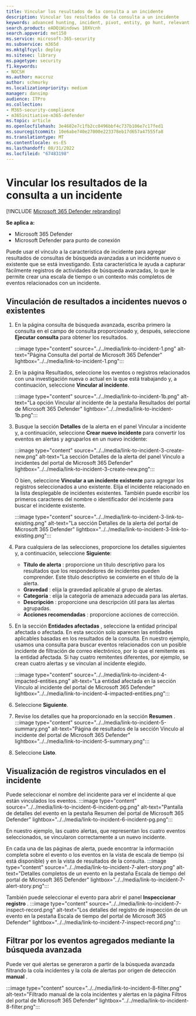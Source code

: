 ```yaml
---
title: Vincular los resultados de la consulta a un incidente
description: Vincular los resultados de la consulta a un incidente
keywords: advanced hunting, incident, pivot, entity, go hunt, relevant events, threat hunting, cyber threat hunting, search, query, telemetry, Microsoft 365, Microsoft 365 Defender
search.product: eADQiWindows 10XVcnh
search.appverid: met150
ms.service: microsoft-365-security
ms.subservice: m365d
ms.mktglfcycl: deploy
ms.sitesec: library
ms.pagetype: security
f1.keywords:
- NOCSH
ms.author: maccruz
author: schmurky
ms.localizationpriority: medium
manager: dansimp
audience: ITPro
ms.collection:
- M365-security-compliance
- m365initiative-m365-defender
ms.topic: article
ms.openlocfilehash: 3e4682e7c1fb2cc0496bbf4c737b106e7c17fed1
ms.sourcegitcommit: 10e6abe740e27000e223378eb17d657a47555fa8
ms.translationtype: MT
ms.contentlocale: es-ES
ms.lasthandoff: 08/31/2022
ms.locfileid: "67483198"
---
```

# <a name="link-query-results-to-an-incident"></a>Vincular los resultados de la consulta a un incidente

[!INCLUDE [Microsoft 365 Defender rebranding](../includes/microsoft-defender.md)]


**Se aplica a:**
- Microsoft 365 Defender
- Microsoft Defender para punto de conexión

Puede usar el vínculo a la característica de incidente para agregar resultados de consultas de búsqueda avanzadas a un incidente nuevo o existente que se está investigando. Esta característica le ayuda a capturar fácilmente registros de actividades de búsqueda avanzadas, lo que le permite crear una escala de tiempo o un contexto más completos de eventos relacionados con un incidente. 

## <a name="link-results-to-new-or-existing-incidents"></a>Vinculación de resultados a incidentes nuevos o existentes

1. En la página consulta de búsqueda avanzada, escriba primero la consulta en el campo de consulta proporcionado y, después, seleccione **Ejecutar consulta** para obtener los resultados.

    :::image type="content" source="../../media/link-to-incident-1.png" alt-text="Página Consulta del portal de Microsoft 365 Defender" lightbox="../../media/link-to-incident-1.png":::

2. En la página Resultados, seleccione los eventos o registros relacionados con una investigación nueva o actual en la que está trabajando y, a continuación, seleccione **Vincular al incidente**.

    :::image type="content" source="../../media/link-to-incident-1b.png" alt-text="La opción Vincular al incidente de la pestaña Resultados del portal de Microsoft 365 Defender" lightbox="../../media/link-to-incident-1b.png":::

3. Busque la sección **Detalles** de la alerta en el panel Vincular a incidente y, a continuación, seleccione **Crear nuevo incidente** para convertir los eventos en alertas y agruparlos en un nuevo incidente:

    :::image type="content" source="../../media/link-to-incident-3-create-new.png" alt-text="La sección Detalles de la alerta del panel Vínculo a incidentes del portal de Microsoft 365 Defender" lightbox="../../media/link-to-incident-3-create-new.png":::
    
    O bien, seleccione **Vincular a un incidente existente** para agregar los registros seleccionados a uno existente. Elija el incidente relacionado en la lista desplegable de incidentes existentes. También puede escribir los primeros caracteres del nombre o identificador del incidente para buscar el incidente existente. 

    :::image type="content" source="../../media/link-to-incident-3-link-to-existing.png" alt-text="La sección Detalles de la alerta del portal de Microsoft 365 Defender" lightbox="../../media/link-to-incident-3-link-to-existing.png":::

4. Para cualquiera de las selecciones, proporcione los detalles siguientes y, a continuación, seleccione **Siguiente**:
      - **Título de alerta** : proporcione un título descriptivo para los resultados que los respondedores de incidentes pueden comprender. Este título descriptivo se convierte en el título de la alerta.
      - **Gravedad** : elija la gravedad aplicable al grupo de alertas.
      - **Categoría** : elija la categoría de amenaza adecuada para las alertas.
      - **Descripción** : proporcione una descripción útil para las alertas agrupadas.
      - **Acciones recomendadas** : proporcione acciones de corrección.

5. En la sección **Entidades afectadas** , seleccione la entidad principal afectada o afectada. En esta sección solo aparecen las entidades aplicables basadas en los resultados de la consulta. En nuestro ejemplo, usamos una consulta para buscar eventos relacionados con un posible incidente de filtración de correo electrónico, por lo que el remitente es la entidad afectada. Si hay cuatro remitentes diferentes, por ejemplo, se crean cuatro alertas y se vinculan al incidente elegido.

     :::image type="content" source="../../media/link-to-incident-4-impacted-entities.png" alt-text="La entidad afectada en la sección Vínculo al incidente del portal de Microsoft 365 Defender" lightbox="../../media/link-to-incident-4-impacted-entities.png":::

1. Seleccione **Siguiente**.
1. Revise los detalles que ha proporcionado en la sección **Resumen** .
   :::image type="content" source="../../media/link-to-incident-5-summary.png" alt-text="Página de resultados de la sección Vínculo al incidente del portal de Microsoft 365 Defender" lightbox="../../media/link-to-incident-5-summary.png":::
     
1. Seleccione **Listo**.

## <a name="view-linked-records-in-the-incident"></a>Visualización de registros vinculados en el incidente

Puede seleccionar el nombre del incidente para ver el incidente al que están vinculados los eventos.
:::image type="content" source="../../media/link-to-incident-6-incident-pg.png" alt-text="Pantalla de detalles del evento en la pestaña Resumen del portal de Microsoft 365 Defender" lightbox="../../media/link-to-incident-6-incident-pg.png":::

En nuestro ejemplo, las cuatro alertas, que representan los cuatro eventos seleccionados, se vincularon correctamente a un nuevo incidente. 

En cada una de las páginas de alerta, puede encontrar la información completa sobre el evento o los eventos en la vista de escala de tiempo (si está disponible) y en la vista de resultados de la consulta.
:::image type="content" source="../../media/link-to-incident-7-alert-story.png" alt-text="Detalles completos de un evento en la pestaña Escala de tiempo del portal de Microsoft 365 Defender" lightbox="../../media/link-to-incident-7-alert-story.png":::

También puede seleccionar el evento para abrir el panel **Inspeccionar registro** .
:::image type="content" source="../../media/link-to-incident-7-inspect-record.png" alt-text="Los detalles del registro de inspección de un evento en la pestaña Escala de tiempo del portal de Microsoft 365 Defender" lightbox="../../media/link-to-incident-7-inspect-record.png":::

## <a name="filter-for-events-added-using-advanced-hunting"></a>Filtrar por los eventos agregados mediante la búsqueda avanzada
Puede ver qué alertas se generaron a partir de la búsqueda avanzada filtrando la cola incidentes y la cola de alertas por origen de detección **manual** .

:::image type="content" source="../../media/link-to-incident-8-filter.png" alt-text="Filtrado manual de la cola incidentes y alertas en la página Filtros del portal de Microsoft 365 Defender" lightbox="../../media/link-to-incident-8-filter.png":::
